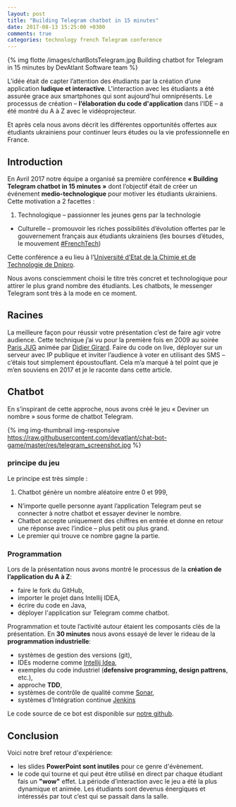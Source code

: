 ```yaml
---
layout: post
title: "Building Telegram chatbot in 15 minutes"
date: 2017-08-13 15:25:00 +0300
comments: true
categories: technology french Telegram conference
---
```


{% img flotte /images/chatBotsTelegram.jpg Building chatbot for Telegram in 15 minutes by DevAtlant Software team %}

L’idée était de capter l’attention des étudiants par la création d’une application __ludique et interactive__. 
L'interaction avec les étudiants a été assurée grace aux smartphones qui sont aujourd'hui omniprésents. Le processus de création – __l’élaboration du code d'application__ dans l’IDE 
– a été montré du A à Z  avec le vidéoprojecteur.
 
Et après cela nous avons décrit les différentes opportunités offertes aux étudiants ukrainiens pour continuer leurs 
études ou la vie professionnelle en France.

<!-- more -->

## Introduction
En Avril 2017 notre équipe a organisé sa première conférence __« Building Telegram chatbot in 15 minutes »__ dont l’objectif
 était de créer un événement __medio-technologique__ pour motiver les étudiants ukrainiens. Cette motivation a 2 facettes :
 
1.	Technologique – passionner les jeunes gens par la technologie
*	Culturelle – promouvoir les riches possibilités d’évolution offertes par le gouvernement français aux étudiants 
ukrainiens (les bourses d’études, le mouvement  [#FrenchTech](http://www.lafrenchtech.com))

Cette conférence a eu lieu à l’[Université d’Etat de la Chimie et de Technologie de Dnipro](http://udhtu.edu.ua).

Nous avons consciemment choisi le titre très concret еt technologique pour attirer le plus grand nombre des étudiants. 
Les chatbots, le messenger Telegram sont très à la mode en ce moment. 

## Racines
La meilleure façon pour réussir votre présentation c’est de faire agir votre audience. Cette technique j’ai vu pour la 
première fois en 2009 au soirée [Paris JUG](https://www.parisjug.org) animée par [Didier Girard](https://twitter.com/didiergirard). 
Faire du code on live, déployer sur un serveur avec IP publique et inviter l’audience à voter en utilisant des SMS – c’étais tout 
simplement époustouflant. Cela m’a marqué à tel point que je m’en souviens en 2017 et je le raconte dans cette article.


## Chatbot
En s’inspirant de cette approche, nous avons créé le jeu « Deviner un nombre » sous forme de chatbot Telegram. 

{% img img-thumbnail img-responsive https://raw.githubusercontent.com/devatlant/chat-bot-game/master/res/telegram_screenshot.jpg %}

### principe du jeu 
Le principe est très simple :

1. Chatbot génère un nombre aléatoire entre 0 et 999, 
+	N’importe quelle personne ayant l’application Telegram peut se connecter à notre chatbot et essayer deviner le nombre.
+	Chatbot accepte uniquement des chiffres en entrée et donne en retour une réponse avec l’indice – plus petit ou plus grand. 
+	Le premier qui trouve ce nombre gagne la partie.

### Programmation

Lors de la présentation 
nous avons montré le processus de la __création de l’application du A à Z__:

* faire le fork du GitHub,
* importer le projet dans Intellij IDEA,
* écrire du code en Java,
* déployer l'application sur Telegram comme chatbot.

Programmation et toute l’activité autour étaient les composants clés de la présentation. 
En __30 minutes__ nous avons essayé de lever le rideau de la __programmation industrielle__:

* systèmes de gestion des versions (git), 
* IDEs moderne comme [Intellij Idea](https://www.jetbrains.com/idea/), 
* exemples du code industriel (__defensive programming, design pattrens__, etc.), 
* approche __TDD__, 
* systèmes de contrôle de qualité comme [Sonar](https://www.sonarqube.org),
* systèmes d'Intégration continue [Jenkins](https://jenkins-ci.org)

Le code source de ce bot est disponible sur [notre github](https://github.com/devatlant/chat-bot-game).

## Conclusion

Voici notre bref retour d'expérience:  

* les slides __PowerPoint sont inutiles__ pour ce genre d'évènement.  
* le code qui tourne et qui peut être utilisé en direct par chaque étudiant fais un __"wow"__ effet. 
La période d’interaction avec le jeu a été la plus dynamique et animée. Les étudiants sont devenus énergiques et intéressés par tout c’est qui se passait dans la salle.      

